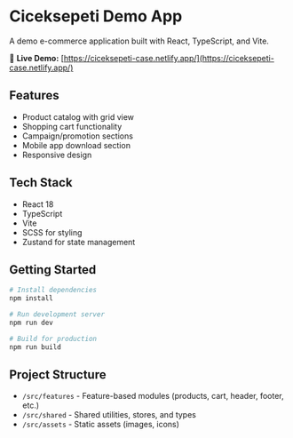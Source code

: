 # Ciceksepeti Demo App

A demo e-commerce application built with React, TypeScript, and Vite.

🔗 **Live Demo:** [https://ciceksepeti-case.netlify.app/](https://ciceksepeti-case.netlify.app/)

## Features

- Product catalog with grid view
- Shopping cart functionality
- Campaign/promotion sections
- Mobile app download section
- Responsive design

## Tech Stack

- React 18
- TypeScript
- Vite
- SCSS for styling
- Zustand for state management

## Getting Started

```bash
# Install dependencies
npm install

# Run development server
npm run dev

# Build for production
npm run build
```

## Project Structure

- `/src/features` - Feature-based modules (products, cart, header, footer, etc.)
- `/src/shared` - Shared utilities, stores, and types
- `/src/assets` - Static assets (images, icons)
